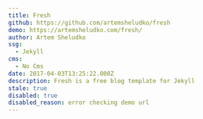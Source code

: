 ```yaml
---
title: Fresh
github: https://github.com/artemsheludko/fresh
demo: https://artemsheludko.com/fresh/
author: Artem Sheludko
ssg:
  - Jekyll
cms:
  - No Cms
date: 2017-04-03T13:25:22.000Z
description: Fresh is a free blog template for Jekyll
stale: true
disabled: true
disabled_reason: error checking demo url
---
```

